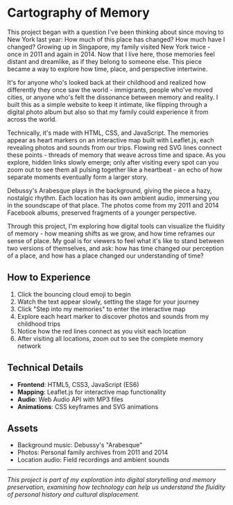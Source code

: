# Cartography of Memory

This project began with a question I've been thinking about since moving to New York last year: How much of this place has changed? How much have I changed? Growing up in Singapore, my family visited New York twice - once in 2011 and again in 2014. Now that I live here, those memories feel distant and dreamlike, as if they belong to someone else. This piece became a way to explore how time, place, and perspective intertwine.

It's for anyone who's looked back at their childhood and realized how differently they once saw the world - immigrants, people who've moved cities, or anyone who's felt the dissonance between memory and reality. I built this as a simple website to keep it intimate, like flipping through a digital photo album but also so that my family could experience it from across the world.

Technically, it's made with HTML, CSS, and JavaScript. The memories appear as heart markers on an interactive map built with Leaflet.js, each revealing photos and sounds from our trips. Flowing red SVG lines connect these points - threads of memory that weave across time and space. As you explore, hidden links slowly emerge; only after visiting every spot can you zoom out to see them all pulsing together like a heartbeat - an echo of how separate moments eventually form a larger story.

Debussy's Arabesque plays in the background, giving the piece a hazy, nostalgic rhythm. Each location has its own ambient audio, immersing you in the soundscape of that place. The photos come from my 2011 and 2014 Facebook albums, preserved fragments of a younger perspective.

Through this project, I'm exploring how digital tools can visualize the fluidity of memory - how meaning shifts as we grow, and how time reframes our sense of place. My goal is for viewers to feel what it's like to stand between two versions of themselves, and ask: how has time changed our perception of a place, and how has a place changed our understanding of time?

## How to Experience

1. Click the bouncing cloud emoji to begin
2. Watch the text appear slowly, setting the stage for your journey
3. Click "Step into my memories" to enter the interactive map
4. Explore each heart marker to discover photos and sounds from my childhood trips
5. Notice how the red lines connect as you visit each location
6. After visiting all locations, zoom out to see the complete memory network

## Technical Details

- **Frontend**: HTML5, CSS3, JavaScript (ES6)
- **Mapping**: Leaflet.js for interactive map functionality
- **Audio**: Web Audio API with MP3 files
- **Animations**: CSS keyframes and SVG animations

## Assets

- Background music: Debussy's "Arabesque"
- Photos: Personal family archives from 2011 and 2014
- Location audio: Field recordings and ambient sounds

---

_This project is part of my exploration into digital storytelling and memory preservation, examining how technology can help us understand the fluidity of personal history and cultural displacement._
